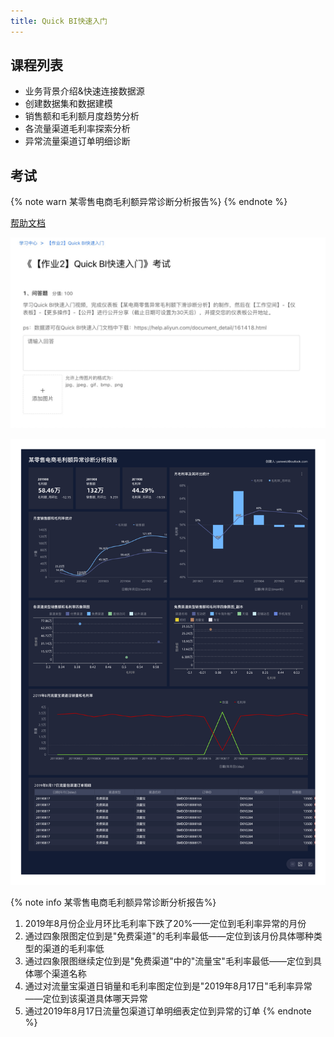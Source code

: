 ```yaml
---
title: Quick BI快速入门
---
```


## 课程列表

- 业务背景介绍&快速连接数据源
- 创建数据集和数据建模
- 销售额和毛利额月度趋势分析
- 各流量渠道毛利率探索分析
- 异常流量渠道订单明细诊断

## 考试

{% note warn 某零售电商毛利额异常诊断分析报告%}
{% endnote %}

[帮助文档](https://help.aliyun.com/document_detail/161418.html)

![](pic/08.png)

![](pic/09.png)

{% note info 某零售电商毛利额异常诊断分析报告%}

1. 2019年8月份企业月环比毛利率下跌了20%——定位到毛利率异常的月份
2. 通过四象限图定位到是"免费渠道"的毛利率最低——定位到该月份具体哪种类型的渠道的毛利率低
3. 通过四象限图继续定位到是"免费渠道"中的"流量宝"毛利率最低——定位到具体哪个渠道名称
4. 通过对流量宝渠道日销量和毛利率图定位到是"2019年8月17日"毛利率异常——定位到该渠道具体哪天异常
5. 通过2019年8月17日流量包渠道订单明细表定位到异常的订单
   {% endnote %}

